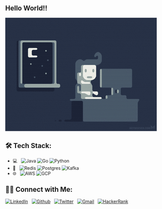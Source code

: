 ## Hello World!!

![programming](/assets/programming.gif)

## 🛠 Tech Stack:

- 💻 &nbsp;
  ![Java](https://img.shields.io/badge/-Java-333333?style=flat-square&logo=Java)
  ![Go](https://img.shields.io/badge/-Go-333333?style=flat-square&logo=go)
  ![Python](https://img.shields.io/badge/-Python-333333?style=flat-square&logo=python)
- 🔧 &nbsp;
  ![Redis](https://img.shields.io/badge/-Redis-333333?style=flat-square&logo=redis)
  ![Postgres](https://img.shields.io/badge/-PostgreSQL-333333?style=flat-square&logo=postgresql)
  ![Kafka](https://img.shields.io/badge/-Apache%20Kafka-333333?style=flat-square&logo=apache-kafka)
- 🌐 &nbsp;
  ![AWS](https://img.shields.io/badge/-AWS-333333?style=flat-square&logo=amazonaws)
  ![GCP](https://img.shields.io/badge/-GCP-333333?style=flat-square&logo=googlecloud)

## 🤝🏻 Connect with Me:

[![LinkedIn](https://img.shields.io/badge/LinkedIn-185570?style=flat-square&logo=linkedin)](https://linkedin.com/in/felipeguilhermefs/)
&nbsp;
[![Github](https://img.shields.io/badge/Github-grey?style=flat-square&logo=github)](https://github.com/felipeguilhermefs/)
&nbsp;
[![Twitter](https://img.shields.io/badge/Twitter-blue?style=flat-square&logo=twitter)](https://twitter.com/fguilhermefs)
&nbsp;
[![Gmail](https://img.shields.io/badge/Email-red?style=flat-square&logo=gmail)](mailto:felipeguilhermefs@gmail.com)
&nbsp;
[![HackerRank](https://img.shields.io/badge/HackerRank-39424e?style=flat-square&logo=hackerrank)](https://hackerrank.com/fguilhermefs)

